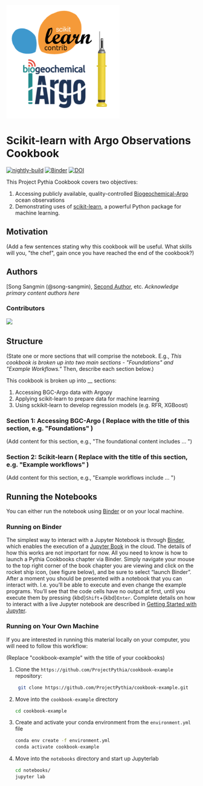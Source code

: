 <img src="thumbnail.png" alt="thumbnail" width="300"/>

# Scikit-learn with Argo Observations Cookbook

[![nightly-build](https://github.com/song-sangmin/sklearn-argo/actions/workflows/nightly-build.yaml/badge.svg)](https://github.com/song-sangmin/sklearn-argo/actions/workflows/nightly-build.yaml)
[![Binder](https://binder.projectpythia.org/badge_logo.svg)](https://binder.projectpythia.org/v2/gh/song-sangmin/sklearn-argo/main?labpath=notebooks)
[![DOI](https://zenodo.org/badge/808693731.svg)](https://zenodo.org/badge/latestdoi/808693731)

This Project Pythia Cookbook covers two objectives:

1. Accessing publicly available, quality-controlled [Biogeochemical-Argo](https://biogeochemical-argo.org/) ocean observations
2. Demonstrating uses of [scikit-learn](https://scikit-learn.org/), a powerful Python package for machine learning.


## Motivation

(Add a few sentences stating why this cookbook will be useful. What skills will you, "the chef", gain once you have reached the end of the cookbook?)

## Authors

[Song Sangmin (@song-sangmin), [Second Author](@second-author), etc. _Acknowledge primary content authors here_

### Contributors

<a href="https://github.com/song-sangmin/sklearn-argo/graphs/contributors">
  <img src="https://contrib.rocks/image?repo=song-sangmin/sklearn-argo" />
</a>

## Structure

(State one or more sections that will comprise the notebook. E.g., _This cookbook is broken up into two main sections - "Foundations" and "Example Workflows."_ Then, describe each section below.)

This cookbook is broken up into __ sections: 

1. Accessing BGC-Argo data with Argopy
2. Applying scikit-learn to prepare data for machine learning
3. Using sckikit-learn to develop regression models (e.g. RFR, XGBoost)

### Section 1: Accessing BGC-Argo ( Replace with the title of this section, e.g. "Foundations" )

(Add content for this section, e.g., "The foundational content includes ... ")

### Section 2: Scikit-learn ( Replace with the title of this section, e.g. "Example workflows" )

(Add content for this section, e.g., "Example workflows include ... ")

## Running the Notebooks

You can either run the notebook using [Binder](https://binder.projectpythia.org/) or on your local machine.

### Running on Binder

The simplest way to interact with a Jupyter Notebook is through
[Binder](https://binder.projectpythia.org/), which enables the execution of a
[Jupyter Book](https://jupyterbook.org) in the cloud. The details of how this works are not
important for now. All you need to know is how to launch a Pythia
Cookbooks chapter via Binder. Simply navigate your mouse to
the top right corner of the book chapter you are viewing and click
on the rocket ship icon, (see figure below), and be sure to select
“launch Binder”. After a moment you should be presented with a
notebook that you can interact with. I.e. you’ll be able to execute
and even change the example programs. You’ll see that the code cells
have no output at first, until you execute them by pressing
{kbd}`Shift`\+{kbd}`Enter`. Complete details on how to interact with
a live Jupyter notebook are described in [Getting Started with
Jupyter](https://foundations.projectpythia.org/foundations/getting-started-jupyter.html).

### Running on Your Own Machine

If you are interested in running this material locally on your computer, you will need to follow this workflow:

(Replace "cookbook-example" with the title of your cookbooks)

1. Clone the `https://github.com/ProjectPythia/cookbook-example` repository:

   ```bash
    git clone https://github.com/ProjectPythia/cookbook-example.git
   ```

1. Move into the `cookbook-example` directory
   ```bash
   cd cookbook-example
   ```
1. Create and activate your conda environment from the `environment.yml` file
   ```bash
   conda env create -f environment.yml
   conda activate cookbook-example
   ```
1. Move into the `notebooks` directory and start up Jupyterlab
   ```bash
   cd notebooks/
   jupyter lab
   ```
